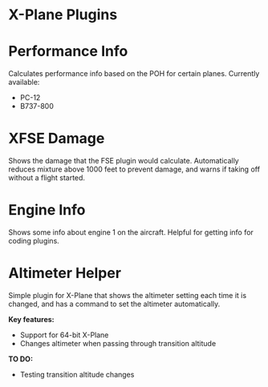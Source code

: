 X-Plane Plugins
======

Performance Info
======
Calculates performance info based on the POH for certain planes. Currently available:

<ul><li>PC-12</li>
<li>B737-800</li></ul>

XFSE Damage
======
Shows the damage that the FSE plugin would calculate. Automatically reduces mixture above 1000 feet to prevent damage, and warns if taking off without a flight started.

Engine Info
======
Shows some info about engine 1 on the aircraft. Helpful for getting info for coding plugins.

Altimeter Helper
======
Simple plugin for X-Plane that shows the altimeter setting each time it is changed, and has a command to set the altimeter automatically.

<b>Key features:</b><br/>
<ul><li>Support for 64-bit X-Plane</li>
<li>Changes altimeter when passing through transition altitude</li></ul>

<b>TO DO:</b>
<ul><li>Testing transition altitude changes</li></ul>
